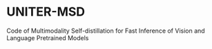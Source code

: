 # UNITER-MSD
 Code of Multimodality Self-distillation for Fast Inference of Vision and Language Pretrained Models
